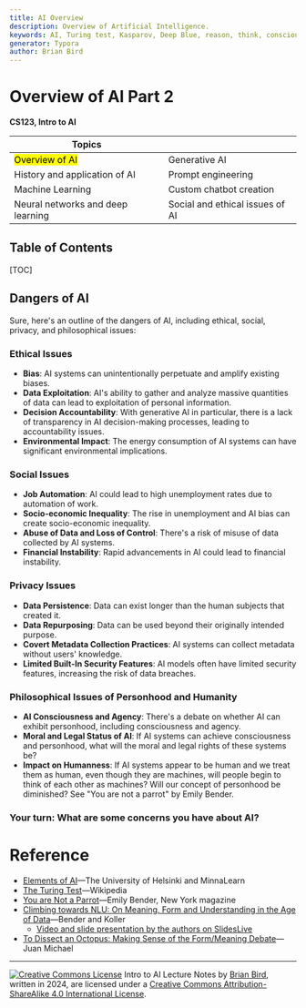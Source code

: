 ```yaml
---
title: AI Overview
description: Overview of Artificial Intelligence.
keywords: AI, Turing test, Kasparov, Deep Blue, reason, think, conscious
generator: Typora
author: Brian Bird
---
```


<h1>Overview of AI Part 2</h1>

**CS123, Intro to AI**

| Topics                            |                                 |
| --------------------------------- | ------------------------------- |
| <mark>Overview of AI</mark>       | Generative AI                   |
| History and application of AI     | Prompt engineering              |
| Machine Learning                  | Custom chatbot creation         |
| Neural networks and deep learning | Social and ethical issues of AI |



<h2>Table of Contents</h2>

[TOC]

## Dangers of AI

Sure, here's an outline of the dangers of AI, including ethical, social, privacy, and philosophical issues:

### Ethical Issues

- **Bias**: AI systems can unintentionally perpetuate and amplify existing biases.
- **Data Exploitation**: AI's ability to gather and analyze massive quantities of data can lead to exploitation of personal information.
- **Decision Accountability**: With generative AI in particular, there is a lack of transparency in AI decision-making processes, leading to accountability issues.
- **Environmental Impact**: The energy consumption of AI systems can have significant environmental implications.

### Social Issues

- **Job Automation**: AI could lead to high unemployment rates due to automation of work.
- **Socio-economic Inequality**: The rise in unemployment and AI bias can create socio-economic inequality.
- **Abuse of Data and Loss of Control**: There's a risk of misuse of data collected by AI systems.
- **Financial Instability**: Rapid advancements in AI could lead to financial instability.

### Privacy Issues

- **Data Persistence**: Data can exist longer than the human subjects that created it.
- **Data Repurposing**: Data can be used beyond their originally intended purpose.
- **Covert Metadata Collection Practices**: AI systems can collect metadata without users' knowledge.
- **Limited Built-In Security Features**: AI models often have limited security features, increasing the risk of data breaches.

### Philosophical Issues of Personhood and Humanity

- **AI Consciousness and Agency**: There's a debate on whether AI can exhibit personhood, including consciousness and agency.
- **Moral and Legal Status of AI**: If AI systems can achieve consciousness and personhood, what will the moral and legal rights of these systems be?
- **Impact on Humanness**: If AI systems appear to be human and we treat them as human, even though they are machines, will people begin to think of each other as machines? Will our concept of personhood be diminished? See "You are not a parrot" by Emily Bender.

### Your turn: What are some concerns you have about AI?



# Reference

- [Elements of AI](https://www.elementsofai.com/)&mdash;The University of Helsinki and MinnaLearn
- [The Turing Test](https://en.wikipedia.org/wiki/Turing_test)&mdash;Wikipedia
- [You are Not a Parrot](https://nymag.com/intelligencer/article/ai-artificial-intelligence-chatbots-emily-m-bender.html)&mdash;Emily Bender, New York magazine
- [Climbing towards NLU: On Meaning, Form and Understanding in the Age of Data](https://aclanthology.org/2020.acl-main.463.pdf)&mdash;Bender and Koller  
  - [Video and slide presentation by the authors on SlidesLive](https://slideslive.com/38929214/climbing-towards-nlu-on-meaning-form-and-understanding-in-the-age-of-data)
- [To Dissect an Octopus: Making Sense of the Form/Meaning Debate](https://julianmichael.org/blog/2020/07/23/to-dissect-an-octopus.html)&mdash;Juan Michael



---

[![Creative Commons License](https://i.creativecommons.org/l/by-sa/4.0/88x31.png)](http://creativecommons.org/licenses/by-sa/4.0/) Intro to AI Lecture Notes by [Brian Bird](https://profbird.dev), written in <time>2024</time>, are licensed under a [Creative Commons Attribution-ShareAlike 4.0 International License](http://creativecommons.org/licenses/by-sa/4.0/). 